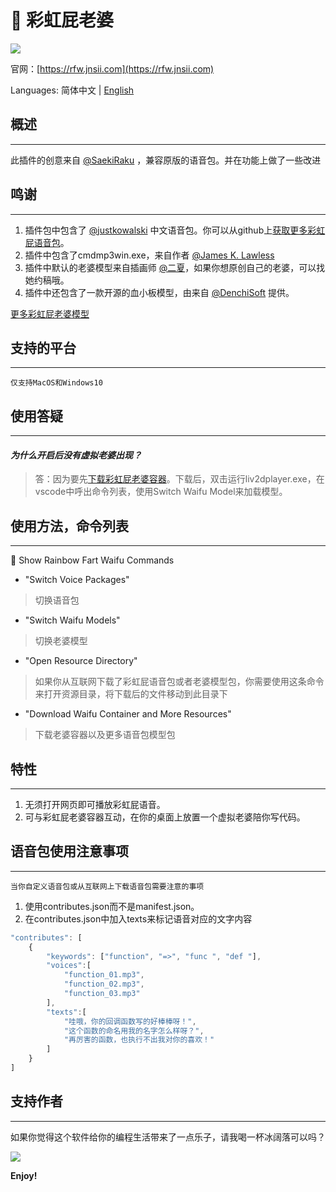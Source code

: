 # 🌈 彩虹屁老婆
![](https://s1.ax1x.com/2020/08/21/dNvHfS.gif)

官网：[https://rfw.jnsii.com](https://rfw.jnsii.com)

Languages: 简体中文 | [English](./README.md)

## 概述

---

此插件的创意来自 [@SaekiRaku](https://github.com/SaekiRaku/vscode-rainbow-fart) ，兼容原版的语音包。并在功能上做了一些改进

## 鸣谢

---

1. 插件包中包含了 [@justkowalski](https://github.com/JustKowalski) 中文语音包。你可以从github上[获取更多彩虹屁语音包](https://github.com/topics/rainbow-fart)。 
2. 插件中包含了cmdmp3win.exe，来自作者 [@James K. Lawless](http://jiml.us)
3. 插件中默认的老婆模型来自插画师 [@二夏](https://erxia207.lofter.com)，如果你想原创自己的老婆，可以找她约稿哦。
4. 插件中还包含了一款开源的血小板模型，由来自 [@DenchiSoft](https://twitter.com/DenchiSoft/status/1036017773011525632) 提供。

[更多彩虹屁老婆模型](https://github.com/ezshine/live2d-model-collections)

## 支持的平台

---

~~~~
仅支持MacOS和Windows10
~~~~

## 使用答疑

---

#### _为什么开启后没有虚拟老婆出现？_
> 答：因为要先[下载彩虹屁老婆容器](https://github.com/ezshine/live2d-model-collections)。下载后，双击运行liv2dplayer.exe，在vscode中呼出命令列表，使用Switch Waifu Model来加载模型。

## 使用方法，命令列表

---

🌈 Show Rainbow Fart Waifu Commands

- "Switch Voice Packages"

> 切换语音包

- "Switch Waifu Models"

> 切换老婆模型

- "Open Resource Directory"

> 如果你从互联网下载了彩虹屁语音包或者老婆模型包，你需要使用这条命令来打开资源目录，将下载后的文件移动到此目录下

- "Download Waifu Container and More Resources"

> 下载老婆容器以及更多语音包模型包

## 特性

---

1. 无须打开网页即可播放彩虹屁语音。
2. 可与彩虹屁老婆容器互动，在你的桌面上放置一个虚拟老婆陪你写代码。

## 语音包使用注意事项

---

~~~~
当你自定义语音包或从互联网上下载语音包需要注意的事项
~~~~

1. 使用contributes.json而不是manifest.json。
2. 在contributes.json中加入texts来标记语音对应的文字内容

~~~~javascript
"contributes": [
    {
        "keywords": ["function", "=>", "func ", "def "],
        "voices":[
            "function_01.mp3",
            "function_02.mp3",
            "function_03.mp3"
        ],
        "texts":[
            "哇哦，你的回调函数写的好棒棒呀！",
            "这个函数的命名用我的名字怎么样呀？",
            "再厉害的函数，也执行不出我对你的喜欢！"
        ]
    }
]
~~~~

## 支持作者

---

如果你觉得这个软件给你的编程生活带来了一点乐子，请我喝一杯冰阔落可以吗？

![](./resources/donate.jpg)







**Enjoy!**